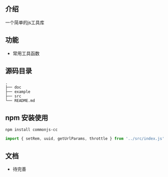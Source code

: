 ## 介绍

一个简单的js工具库

## 功能

- 常用工具函数

## 源码目录

```
.
├── doc
├── example
├── src
└── README.md   
```

## npm 安装使用
<!-- npm login
     npm publish -->
```node
npm install commonjs-cc
```
```js
import { setRem, uuid, getUrlParams, throttle } from '../src/index.js'
```

## 文档

 - 待完善
